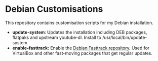 # Debian Customisations

This repository contains customisation scripts for my Debian installation.

* **update-system**: Updates the installation including DEB packages, flatpaks and upstream youtube-dl. Install to /usr/local/bin/update-system.
* **enable-fasttrack:** Enable the [Debian Fasttrack repository](https://fasttrack.debian.net/). Used for VirtualBox and other fast-moving packages that get regular updates.
